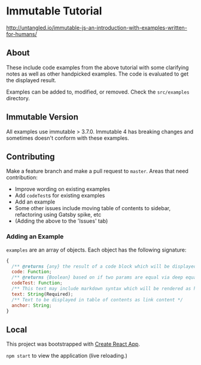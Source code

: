 # Immutable Tutorial

<http://untangled.io/immutable-js-an-introduction-with-examples-written-for-humans/>

## About

These include code examples from the above tutorial with some clarifying notes as well as other handpicked examples. The code is evaluated to get the displayed result.

Examples can be added to, modified, or removed. Check the `src/examples` directory.

## Immutable Version

All examples use immutable > 3.7.0. Immutable 4 has breaking changes and sometimes doesn't conform with these examples.

## Contributing

Make a feature branch and make a pull request to `master`. Areas that need contribution:

- Improve wording on existing examples
- Add `codeTest`s for existing examples
- Add an example
- Some other issues include moving table of contents to sidebar, refactoring using Gatsby spike, etc
- (Adding the above to the 'Issues' tab)

### Adding an Example

`examples` are an array of objects. Each object has the following signature:

```js
{
  /** @returns {any} the result of a code block which will be displayed in documentation page */
  code: Function;
  /** @returns {Boolean} based on if two params are equal via deep equality check. See `codeTest` documentation for more. */
  codeTest: Function;
  /** This text may include markdown syntax which will be rendered as html */
  text: String(Required);
  /** Text to be displayed in table of contents as link content */
  anchor: String;
}
```

## Local

This project was bootstrapped with [Create React App](https://github.com/facebook/create-react-app).

`npm start` to view the application (live reloading.)
